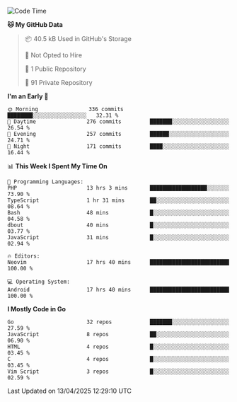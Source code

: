 
<!--START_SECTION:waka-->
![Code Time](http://img.shields.io/badge/Code%20Time-5%2C843%20hrs%2055%20mins-blue)

**🐱 My GitHub Data** 

> 📦 40.5 kB Used in GitHub's Storage 
 > 
> 🚫 Not Opted to Hire
 > 
> 📜 1 Public Repository 
 > 
> 🔑 91 Private Repository 
 > 
**I'm an Early 🐤** 

```text
🌞 Morning                336 commits         ████████░░░░░░░░░░░░░░░░░   32.31 % 
🌆 Daytime                276 commits         ███████░░░░░░░░░░░░░░░░░░   26.54 % 
🌃 Evening                257 commits         ██████░░░░░░░░░░░░░░░░░░░   24.71 % 
🌙 Night                  171 commits         ████░░░░░░░░░░░░░░░░░░░░░   16.44 % 
```


📊 **This Week I Spent My Time On** 

```text
💬 Programming Languages: 
PHP                      13 hrs 3 mins       ██████████████████░░░░░░░   73.90 % 
TypeScript               1 hr 31 mins        ██░░░░░░░░░░░░░░░░░░░░░░░   08.64 % 
Bash                     48 mins             █░░░░░░░░░░░░░░░░░░░░░░░░   04.58 % 
dbout                    40 mins             █░░░░░░░░░░░░░░░░░░░░░░░░   03.77 % 
JavaScript               31 mins             █░░░░░░░░░░░░░░░░░░░░░░░░   02.94 % 

🔥 Editors: 
Neovim                   17 hrs 40 mins      █████████████████████████   100.00 % 

💻 Operating System: 
Android                  17 hrs 40 mins      █████████████████████████   100.00 % 
```

**I Mostly Code in Go** 

```text
Go                       32 repos            ███████░░░░░░░░░░░░░░░░░░   27.59 % 
JavaScript               8 repos             ██░░░░░░░░░░░░░░░░░░░░░░░   06.90 % 
HTML                     4 repos             █░░░░░░░░░░░░░░░░░░░░░░░░   03.45 % 
C                        4 repos             █░░░░░░░░░░░░░░░░░░░░░░░░   03.45 % 
Vim Script               3 repos             █░░░░░░░░░░░░░░░░░░░░░░░░   02.59 % 
```




 Last Updated on 13/04/2025 12:29:10 UTC
<!--END_SECTION:waka-->
